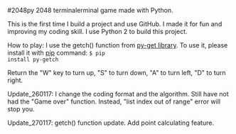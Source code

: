 #2048py
2048 terminalerminal game made with Python.

This is the first time I build a project and use GitHub. I made it for fun and improving my coding skill. I use Python 2 to build this project.

How to play: 
I use the getch() function from  <a href="https://pypi.python.org/pypi/py-getch/">py-get library</a>. To use it, please install it with <a href="https://pypi.python.org/pypi/pip">pip</a> command:
<code>$ pip install py-getch</code>
  
Return the "W" key to turn up, "S" to turn down, "A" to turn left, "D" to turn right.

Update_260117: I change the coding format and the algorithm. Still have not had the "Game over" function. Instead, "list index out of range" error will stop you.

Update_270117: getch() function update. Add point calculating feature.
